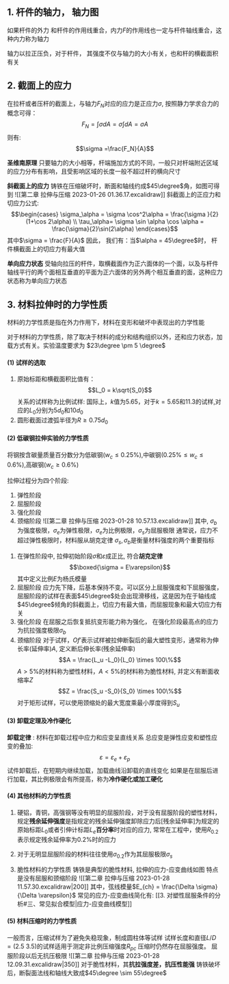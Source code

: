 ## 1. 杆件的轴力， 轴力图
如果杆件的外力 和杆件的作用线重合，内力$F$的作用线也一定与杆件轴线重合，这种内力称为轴力

轴力以拉正压负，对于杆件， 其强度不仅与轴力的大小有关，也和杆的横截面积有关

## 2. 截面上的应力

在拉杆或者压杆的截面上，与轴力$F_N$对应的应力是正应力$\sigma$, 按照静力学求合力的概念可得：
$$F_N =\int \sigma dA = \sigma \int dA =  \sigma A$$
则有:
$$\sigma =\frac{F_N}{A}$$

**圣维南原理**
只要轴力的大小相等，杆端施加方式的不同，一般只对杆端附近区域的应力分布有影响，且受影响区域的长度一般不超过杆的横向尺寸

**斜截面上的应力**
铸铁在压缩破坏时，断面和轴线约成$45\degree$角，如图可得到
![[第二章 拉伸与压缩 2023-01-26 01.36.17.excalidraw]]
斜截面上的正应力和切应力公式:
$$\begin{cases}
\sigma_\alpha = \sigma \cos^2\alpha = \frac{\sigma }{2}(1+\cos 2\alpha) \\ 
\tau_\alpha= \sigma \sin \alpha \cos \alpha = \frac{\sigma}{2}\sin(2\alpha)
\end{cases}$$
其中$\sigma = \frac{F}{A}$
因此， 我们有：当$\alpha = 45\degree$时， 杆件横截面上的切应力有最大值

**单向应力状态**
受轴向拉压的杆件，取横截面作为正六面体的一个面，以及与杆件轴线平行的两个面相互垂直的平面为正六面体的另外两个相互垂直的面，这种应力状态称为单向应力状态

## 3. 材料拉伸时的力学性质
材料的力学性质是指在外力作用下，材料在变形和破坏中表现出的力学性能

对于材料的力学性质，除了取决于材料的成分和结构组织以外，还和应力状态，加载方式有关。实验温度要求为 $23\degree \pm 5 \degree$ 

#### (1) 试样的选取
1. 原始标距和横截面积比值有：
$$L_0 = k\sqrt{S_0}$$
关系的试样称为比例试样: 国际上，$k$值为5.65，对于$k =5.65$和$11.3$的试样,对应的$L_0$分别为$5d_0$和$10d_0$
2. 圆形截面过渡弧半径为$R\geq 0.75d_0$ 

#### (2) 低碳钢拉伸实验的力学性质
将钢按含碳量质量百分数分为低碳钢$(w_c \leq 0.25\%)$,中碳钢$(0.25\%\leq w_c\leq 0.6\%)$,高碳钢$(w_c \geq 0.6\%)$ 

拉伸过程分为四个阶段: 
1. 弹性阶段
2. 屈服阶段
3. 强化阶段
4. 颈缩阶段
![[第二章 拉伸与压缩 2023-01-28 10.57.13.excalidraw]]
其中, $\sigma_b$为强度极限，$\sigma_e$为弹性极限，$\sigma_e$为比例极限，$\sigma_s$为屈服极限
通常说，应力不超过弹性极限时，材料服从胡克定律
$\sigma_s, \sigma_b$是衡量材料强度的两个重要指标

1) 在弹性阶段中, 拉伸初始阶段$\sigma$和$\varepsilon$成正比, 符合**胡克定律**
$$\boxed{\sigma = E\varepsilon}$$
其中定义比例$E$为杨氏模量
2) 屈服阶段
应力先下降，后基本保持不变。可以区分上屈服强度和下屈服强度， 屈服阶段的试样在表面$45\degree$处会出现滑移线，这是因为在于轴线成$45\degree$倾角的斜截面上，切应力有最大值，而屈服现象和最大切应力有关
3) 强化阶段
在屈服之后恢复抵抗变形能力称为强化， 在强化阶段最高点的应力为抗拉强度极限$\sigma_b$
4) 颈缩阶段
对于试样，$Of'$表示试样被拉伸断裂后的最大塑性变形，通常称为伸长率(延伸率)$A$, 定义断后伸长率(残余延伸率)
$$A = \frac{L_u -L_0}{L_0} \times 100\%$$
$A > 5\%$的材料称为塑性材料，$A<5\%$的材料称为脆性材料, 并定义有断面收缩率$Z$
$$Z = \frac{S_u -S_0}{S_0} \times 100\%$$
对于矩形试样，可以使用颈缩处的最大宽度乘最小厚度得到$S_u$

#### (3) 卸载定理及冷作硬化
**卸载定律** : 材料在卸载过程中应力和应变呈直线关系
总应变是弹性应变和塑性应变的叠加:
$$\varepsilon = \varepsilon_e  + \varepsilon_p$$
试件卸载后，在短期内继续加载，加载曲线沿卸载的直线变化
如果是在屈服后进行加载，其比例极限会有所提高，称为**冷作硬化或加工硬化**
#### (4) 其他材料的力学性质
1. 硬铝，青铜，高强钢等没有明显的屈服阶段，对于没有屈服阶段的塑性材料，规定**残余延伸强度**是指规定的残余延伸强度卸除应力后[残余延伸率]为规定的原始标距$L_0$或者引伸计标距$L_e$**百分率**时对应的应力, 常常在工程中，使用$R_{0.2}$表示规定残余延伸率为$0.2\%$时的应力
2. 对于无明显屈服阶段的材料往往使用$\sigma_{0.2}$作为其屈服极限$\sigma_s$

3. 脆性材料的力学性质
铸铁是典型的脆性材料, 拉伸的应力-应变曲线如图
特点是没有屈服和颈缩阶段
![[第二章 拉伸与压缩 2023-01-28 11.57.30.excalidraw|200]]
其中，弦线模量$E_{ch} = \frac{\Delta \sigma}{\Delta \varepsilon}$
常见的应力-应变曲线简化有:
[[3. 对塑性屈服条件的分析#三、常见拟合模型|应力-应变曲线模型]]

#### (5) 材料压缩时的力学性质
一般而言，压缩试样为了避免失稳现象，制成圆柱体等试样
试样长度和直径$L/D =(2.5~3.5)$的试样适用于测定非比例压缩强度$R_{pc}$
压缩时仍然存在屈服强度。 屈服阶段以后无抗压极限
![[第二章 拉伸与压缩 2023-01-28 12.09.31.excalidraw|350]]
对于脆性材料，其**抗拉强度差，抗压性能强**
铸铁破坏后，断裂面法线和轴线大致成$45\degree \sim 55\degree$


